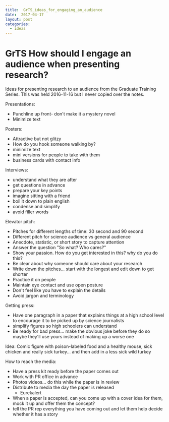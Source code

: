 ```yaml
---
title:  GrTS_ideas_for_engaging_an_audience
date:  2017-04-17
layout: post
categories:
  - ideas
---
```

# GrTS How should I engage an audience when presenting research?

Ideas for presenting research to an audience from the Graduate Training Series. This was held 2016-11-16 but I never copied over the notes.

Presentations:

  * Punchline up front- don't make it a mystery novel
  * Minimize text


Posters:

  * Attractive but not glitzy
  * How do you hook someone walking by?
  * minimize text
  * mini versions for people to take with them
  * business cards with contact info

Interviews:

  * understand what they are after
  * get questions in advance
  * prepare your key points
  * imagine sitting with a friend
  * boil it down to plain english
  * condense and simplify
  * avoid filler words

Elevator pitch:

  * Pitches for different lengths of time: 30 second and 90 second
  * Different pitch for science audience vs general audience
  * Anecdote, statistic, or short story to capture attention
  * Answer the question "So what? Who cares?"
  * Show your passion. How do you get interested in this? why do you do this?
  * Be clear about why someone should care about your research
  * Write down the pitches... start with the longest and edit down to get shorter
  * Practice it on people
  * Maintain eye contact and use open posture
  * Don't feel like you have to explain the details
  * Avoid jargon and terminology

Getting press:

  * Have one paragraph in a paper that explains things at a high school level to encourage it to be picked up by science journalists
  * simplify figures so high schoolers can understand
  * Be ready for bad press... make the obvious joke before they do so maybe they'll use yours instead of making up a worse one

Idea: Comic figure with poison-labeled food and a healthy mouse, sick chicken and really sick turkey... and then add in a less sick wild turkey

How to reach the media:

  * Have a press kit ready before the paper comes out
  * Work with PR office in advance
  * Photos videos... do this while the paper is in review
  * Distribute to media the day the paper is released
    * Eurekalert
  * When a paper is accepted, can you come up with a cover idea for them, mock it up and offer them the concept?
  * tell the PR rep everything you have coming out and let them help decide whether it has a story
